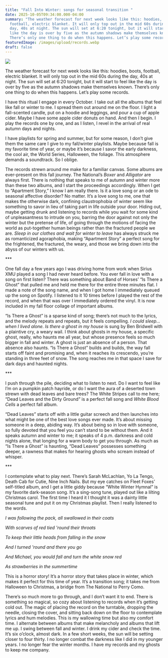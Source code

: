 ```yaml
---
title: "Fall Into Winter: songs for seasonal transition "
date: 2025-10-05T09:34:00.000-04:00
summary: "The weather forecast for next week looks like this: hoodies, boots,
  football, electric blanket. It will only top out in the mid 60s during the
  day, 40s at night. The sun will set at 6:20 tonight, but it will start to feel
  like the day is over by five as the autumn shadows make themselves known.
  There’s only one thing to do when this happens. Let’s play some records."
featuredImage: /images/upload/records.webp
draft: false
---
```

![](/images/upload/records.webp)

The weather forecast for next week looks like this: hoodies, boots, football, electric blanket. It will only top out in the mid 60s during the day, 40s at night. The sun will set at 6:20 tonight, but it will start to feel like the day is over by five as the autumn shadows make themselves known. There’s only one thing to do when this happens. Let’s play some records.

I have this ritual I engage in every October. I take out all the albums that feel like fall or winter to me. I spread them out around me on the floor. I light a fall-scented candle, put on a hoodie and leggings, and pour a cup of apple cider. Maybe I have some apple cider donuts on hand. And then I begin. I play the records one by one, and as I listen, I revel in the arrival of real autumn days and nights. 

I have playlists for spring and summer, but for some reason, I don’t give them the same care I give to my fall/winter playlists. Maybe because fall is my favorite time of year, or maybe it’s because I savor the early darkness, the cool air, the World Series, Halloween, the foliage. This atmosphere demands a soundtrack. So I oblige. 

The records strewn around me make for a familiar canvas. Some albums are ever-present on this fall journey. The National’s *Boxer* and *Alligator* are always first. There is nothing that speaks to me of autumn and winter more than these two albums, and I start the proceedings accordingly. When I get to “Apartment Story,” I know I am really there. Is it a love song or an ode to seasonal affective disorder? No matter. It’s a love song to me, one that makes the otherwise dark, confining claustrophobia of winter seem like something to savor in lieu of taking part in life outside your door. Hiding out, maybe getting drunk and listening to records while you wait for some kind of unpleasantness to intrude on you, barring the door against not only the winter but the pretense of life, of going through the motions of facing the world as put-together human beings rather than the fractured people we are. *Sleep in our clothes and wait for winter to leave* has always struck me as romanticized agoraphobia, making “Apartment Story” a perfect song for the frightened, the fractured, the weary, and those we bring down into the abyss of our winters with us.

\*\**

One fall day a few years ago I was driving home from work when Sirius XMU played a song I had never heard before. You ever fall in love with a song on first listen? There was something about Band of Horses’ “Is There a Ghost” that pulled me and held me there for the entire three minutes flat. I made a note of the song name, and when I got home I immediately queued up the song on Spotify. I listened to it 10 times before I played the rest of the record, and when that was over I immediately ordered the vinyl. It is now included in my fall floor collage of important albums. 

“Is There a Ghost” is a sparse kind of song; there’s not much to the lyrics, and the melody repeats and repeats, but it feels compelling. *I could sleep…when I lived alone. Is there a ghost in my house* is sung by Ben Bridwell with a plaintive cry, a weary wail. I think about ghosts in my house, a specific ghost, really, who haunts me all year, but whose presence feels so much bigger in fall and winter. A ghost is just an absence of a person. That absence also haunts. “Is There a Ghost” builds and builds, the way fall starts off faint and promising and, when it reaches its crescendo, you’re standing in three feet of snow. The song reaches me in that space I save for dark days and haunted nights. 

\*\**

I push through the pile, deciding what to listen to next. Do I want to feel like I’m on a pumpkin patch hayride, or do I want the aura of a deserted town strewn with dead leaves and bare trees? The White Stripes call to me here; “Dead Leaves and the Dirty Ground” is a perfect fall song and *White Blood Cells* a perfect fall album.

“Dead Leaves” starts off with a little guitar screech and then launches into what might be one of the best love songs ever made. It’s about missing someone in a deep, abiding way. It’s about being so in love with someone, so fully devoted that you feel you can’t stand to be without them. And it speaks autumn and winter to me; it speaks of 4 p.m. darkness and cold nights alone, that longing for a warm body to get you through. As much as “Is There a Ghost” is haunting, “Dead Leaves” possesses something deeper, a rawness that makes for hearing ghosts who scream instead of whisper.

\*\**

I contemplate what to play next. There’s Sarah McLachlan, Yo La Tengo, Death Cab for Cutie, Nine Inch Nails. But my eye catches on Fleet Foxes’ self-titled album, and I get a little giddy because “White Winter Hymnal” is my favorite dark-season song. It’s a sing-song tune, played out like a lilting Christmas carol. The first time I heard it I thought it was a dainty little seasonal tune and put it on my Christmas playlist. Then I really listened to the words.

*I was following the pack, all swallowed in their coats*

*With scarves of red tied 'round their throats*

*To keep their little heads from falling in the snow*

*And I turned 'round and there you go*

*And Michael, you would fall and turn the white snow red*

*As strawberries in the summertime*

This is a horror story! It’s a horror story that takes place in winter, which makes it perfect for this time of year. It’s a transition song; it takes me from Halloween to Christmas, a bridge from The National to Perry Como. 

There’s so much more to go through, and I don’t want it to end. There is something so magical, so cozy about listening to records when it’s getting cold out. The magic of placing the record on the turntable, dropping the needle, closing the cover, and sitting back down on the floor to contemplate lyrics and hum melodies. This is my wallowing time but also my comfort time. I alternate between albums that make melancholy and albums that lift me up. I swing between fall and winter. I drink my cider and check the time. It’s six o’clock, almost dark. In a few short weeks, the sun will be setting closer to four thirty. I no longer combat the darkness like I did in my younger years. I no longer fear the winter months. I have my records and my ghosts to keep me company.
